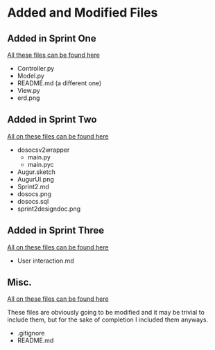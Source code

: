 # Added and Modified Files

## Added in Sprint One
[All these files can be found here](https://github.com/computationalmystic/augur-group13/tree/master/sprint1)
- Controller.py
- Model.py
- README.md (a different one)
- View.py
- erd.png

## Added in Sprint Two
[All on these files can be found here](https://github.com/computationalmystic/augur-group13/tree/master/sprint2)
- dosocsv2wrapper
	- main.py
	- main.pyc
- Augur.sketch
- AugurUI.png
- Sprint2.md
- dosocs.png
- dosocs.sql
- sprint2designdoc.png

## Added in Sprint Three
[All on these files can be found here](https://github.com/computationalmystic/augur-group13/tree/master/sprint3)
- User interaction.md

## Misc.
[All on these files can be found here](https://github.com/computationalmystic/augur-group13)

These files are obviously going to be modified and it may be trivial to include them, but for the sake of completion I included them anyways.

- .gitignore
- README.md
